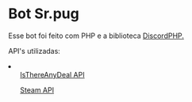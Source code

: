 # Bot Sr.pug

<p>Esse bot foi feito com PHP e a biblioteca <a href="https://github.com/discord-php/DiscordPHP">DiscordPHP.</a></p>

API's utilizadas:

<li>
    <ul><a href="https://docs.isthereanydeal.com">IsThereAnyDeal API</a></ul>
    <ul><a href="https://steamcommunity.com/dev">Steam API</a></ul>
</li>